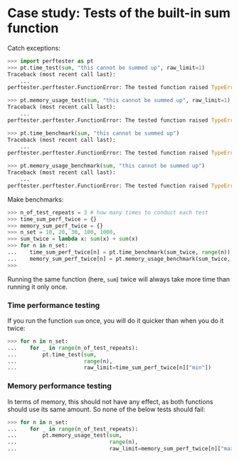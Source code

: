 # Case study: Tests of the built-in sum function

Catch exceptions:

```python
>>> import perftester as pt
>>> pt.time_test(sum, "this cannot be summed up", raw_limit=1)
Traceback (most recent call last):
    ...
perftester.perftester.FunctionError: The tested function raised TypeError: unsupported operand type(s) for +: 'int' and 'str'

>>> pt.memory_usage_test(sum, "this cannot be summed up", raw_limit=1)
Traceback (most recent call last):
    ...
perftester.perftester.FunctionError: The tested function raised TypeError: unsupported operand type(s) for +: 'int' and 'str'

>>> pt.time_benchmark(sum, "this cannot be summed up")
Traceback (most recent call last):
    ...
perftester.perftester.FunctionError: The tested function raised TypeError: unsupported operand type(s) for +: 'int' and 'str'

>>> pt.memory_usage_benchmark(sum, "this cannot be summed up")
Traceback (most recent call last):
    ...
perftester.perftester.FunctionError: The tested function raised TypeError: unsupported operand type(s) for +: 'int' and 'str'

```

Make benchmarks:

```python
>>> n_of_test_repeats = 3 # how many times to conduct each test
>>> time_sum_perf_twice = {}
>>> memory_sum_perf_twice = {}
>>> n_set = 10, 20, 30, 100, 1000, 
>>> sum_twice = lambda x: sum(x) + sum(x)
>>> for n in n_set:
...    time_sum_perf_twice[n] = pt.time_benchmark(sum_twice, range(n))
...    memory_sum_perf_twice[n] = pt.memory_usage_benchmark(sum_twice, range(n))
>>>  


```

Running the same function (here, `sum`) twice will always take more time than running it only once.


### Time performance testing

If you run the function `sum` once, you will do it quicker than when you do it twice:

```python
>>> for n in n_set:
...    for _ in range(n_of_test_repeats):
...        pt.time_test(sum,
...                     range(n),
...                     raw_limit=time_sum_perf_twice[n]["min"])

```

### Memory performance testing

In terms of memory, this should not have any effect, as both functions should use its same amount. So none of the below tests should fail:

```python
>>> for n in n_set:
...    for _ in range(n_of_test_repeats):
...        pt.memory_usage_test(sum,
...                             range(n),
...                             raw_limit=memory_sum_perf_twice[n]["max"]*1.1) 

```

